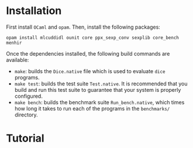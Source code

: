 # Installation

First install `OCaml` and `opam`. Then, install the following packages:

```
opam install mlcuddidl ounit core ppx_sexp_conv sexplib core_bench menhir
```

Once the dependencies installed, the following build commands are available:

* `make`: builds the `Dice.native` file which is used to evaluate `dice` programs.
* `make test`: builds the test suite `Test.native`. It is recommended that you build
  and run this test suite to guarantee that your system is properly configured.
* `make bench`: builds the benchmark suite `Run_bench.native`, which times how long it takes
  to run each of the programs in the `benchmarks/` directory.

# Tutorial
